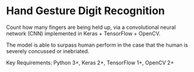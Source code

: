 # Hand Gesture Digit Recognition

Count how many fingers are being held up, via a convolutional neural network (CNN) implemented in Keras + TensorFlow + OpenCV.

The model is able to surpass human perform in the case that the human is severely concussed or inebriated.

Key Requirements: Python 3+, Keras 2+, TensorFlow 1+, OpenCV 2+
